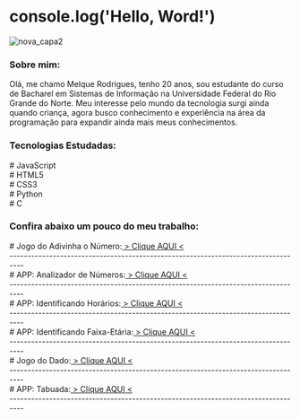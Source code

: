 # console.log('Hello, Word!')
![nova_capa2](https://user-images.githubusercontent.com/111925696/210368354-c2b78f05-6224-4efa-ae8b-c8f0ad181928.png)
 <h3>Sobre mim:</h3>
  Olá, me chamo Melque Rodrigues, tenho 20 anos, sou estudante do curso de Bacharel em Sistemas de Informação na Universidade Federal do Rio Grande do Norte. Meu interesse pelo mundo da tecnologia surgi ainda quando criança, agora busco conhecimento e experiência na área da programação para expandir ainda mais meus conhecimentos. 
 <h3>Tecnologias Estudadas:</h3>
  # JavaScript<br>
  # HTML5<br>
  # CSS3<br>
  # Python<br>
  # C<br>
<h3>Confira abaixo um pouco do meu trabalho:</h3>
  # Jogo do Adivinha o Número:<a href="https://melquetrindade.github.io/front_end/adivinhe_num/ex6.html"> > Clique AQUI < </a> <br>
  ---------------------------------------------------------------------------------- <br>
  # APP: Analizador de Números:<a href="https://melquetrindade.github.io/front_end/anal_num/ex.html"> > Clique AQUI < </a> <br>
  ---------------------------------------------------------------------------------- <br>
  # APP: Identificando Horários:<a href="https://melquetrindade.github.io/front_end/identif_horario/ex1.html"> > Clique AQUI < </a> <br>
  ---------------------------------------------------------------------------------- <br>
  # APP: Identificando Faixa-Etária:<a href="https://melquetrindade.github.io/front_end/identif_pessoas/ex2.html"> > Clique AQUI < </a> <br>
  ---------------------------------------------------------------------------------- <br>
  # Jogo do Dado:<a href="https://melquetrindade.github.io/front_end/jogo_dado/ex.html"> > Clique AQUI < </a> <br>
  ---------------------------------------------------------------------------------- <br>
  # APP: Tabuada:<a href="https://melquetrindade.github.io/front_end/tabuada/ex.html"> > Clique AQUI < </a> <br>
  ---------------------------------------------------------------------------------- <br>
